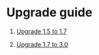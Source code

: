 Upgrade guide
=============

1. [Upgrade 1.5 to 1.7](./docs/upgrade/Upgrade_1.5_to_1.7.md)

2. [Upgrade 1.7 to 3.0](./docs/upgrade/Upgrade_1.7_to_3.0.md)
